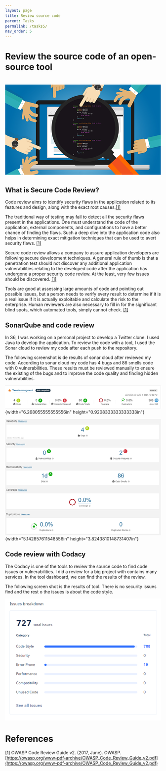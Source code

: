 ```yaml
---
layout: page
title: Review source code
parent: Tasks
permalink: /tasks5/
nav_order: 5
---
```

# Review the source code of an open-source tool
# ![](../myMediaFolder/media/image38.png)


## What is Secure Code Review?

Code review aims to identify security flaws in the application related
to its features and design, along with the exact root causes.[[1]](#1)

The traditional way of testing may fail to detect all the security flaws
present in the applications. One must understand the code of the
application, external components, and configurations to have a better
chance of finding the flaws. Such a deep dive into the application code
also helps in determining exact mitigation techniques that can be used
to avert security flaws. [[1]](#1)

Secure code review allows a company to assure application developers are
following secure development techniques. A general rule of thumb is that
a penetration test should not discover any additional application
vulnerabilities relating to the developed code after the application has
undergone a proper security code review. At the least, very few issues
should be discovered. [[1]](#1)

Tools are good at assessing large amounts of code and pointing out
possible issues, but a person needs to verify every result to determine
if it is a real issue if it is actually exploitable and calculate the
risk to the enterprise. Human reviewers are also necessary to fill in
for the significant blind spots, which automated tools, simply cannot
check. [[1]](#1)

## SonarQube and code review

In S6, I was working on a personal project to develop a Twitter clone. I
used Java to develop the application. To review the code with a tool, I
used the Sonar cloud to review my code after each push to the
repository.

The following screenshot is de results of sonar cloud after reviewed my
code. According to sonar cloud my code has 4 bugs and 86 smells code
with 0 vulnerabilities. These results must be reviewed manually to
ensure the existing of the bugs and to improve the code quality and
finding hidden vulnerabilities.

![](../myMediaFolder/media/image39.png){width="6.268055555555556in"
height="0.9208333333333333in"}

![](../myMediaFolder/media/image40.png){width="5.142857611548556in"
height="3.8243810148731407in"}

## Code review with Codacy

The Codacy is one of the tools to review the source code to find code
issues or vulnerabilities. I did a review for a big project with
contains many services. In the tool dashboard, we can find the results
of the review.

The following screen shot is the results of tool. There is no security
issues find and the rest o the issues is about the code style.

![](../myMediaFolder/media/image41.png)


# References

<a name="1"></a>
[1] OWASP Code Review Guide v2. (2017, June). OWASP.  [https://owasp.org/www-pdf-archive/OWASP_Code_Review_Guide_v2.pdf](https://owasp.org/www-pdf-archive/OWASP_Code_Review_Guide_v2.pdf)